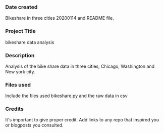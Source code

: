 ### Date created
Bikeshare in three cities 20200114 and README file.

### Project Title
bikeshare data analysis

### Description
Analysis of the bike share data in three cities, Chicago, Washington and New york city.

### Files used
Include the files used bikeshare.py and the raw data in csv

### Credits
It's important to give proper credit. Add links to any repo that inspired you or blogposts you consulted.

